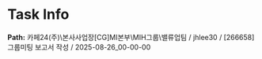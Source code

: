 # Task Info

**Path:** 카페24(주)\본사사업장\[CG]MI본부\MIH그룹\밸류업팀 / jhlee30 / [266658] 그룹미팅 보고서 작성 / 2025-08-26_00-00-00

